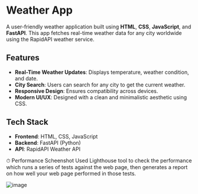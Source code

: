 # Weather App

A user-friendly weather application built using **HTML**, **CSS**, **JavaScript**, and **FastAPI**. This app fetches real-time weather data for any city worldwide using the RapidAPI weather service.

## Features

- **Real-Time Weather Updates**: Displays temperature, weather condition, and date.
- **City Search**: Users can search for any city to get the current weather.
- **Responsive Design**: Ensures compatibility across devices.
- **Modern UI/UX**: Designed with a clean and minimalistic aesthetic using CSS.

## Tech Stack

- **Frontend**: HTML, CSS, JavaScript
- **Backend**: FastAPI (Python)
- **API**: RapidAPI Weather API

⏱ Performance Scheenshot
Used Lighthouse tool to check the performance which runs a series of tests against the web page, then generates a report on how well your web page performed in those tests.

![image](https://github.com/user-attachments/assets/8e650de9-e942-488e-b2c1-4f52842a9d27)

